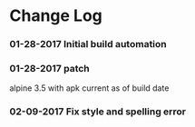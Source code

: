 # Change Log

### 01-28-2017 Initial build automation

### 01-28-2017 patch

alpine 3.5 with apk current as of build date

### 02-09-2017 Fix style and spelling error